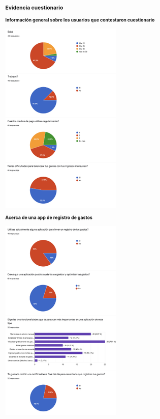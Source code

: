
<h3>Evidencia cuestionario</h3>

<h4>Información general sobre los usuarios que contestaron cuestionario</h4>

<img src="./images/cuestionario/edad.png" width="350"/>

<img src="./images/cuestionario/trabaja.png" width="350"/>

<img src="./images/cuestionario/medios_de_pago.png" width="350"/>

<img src="./images/cuestionario/dificultades.png" width="350"/>

<h4>Acerca de una app de registro de gastos</h4>

<img src="./images/cuestionario/utilizan_app.png" width="350"/>

<img src="./images/cuestionario/utilidad_app.png" width="350"/>

<img src="./images/cuestionario/funcionalidades.png" width="350"/>

<img src="./images/cuestionario/notificaciones.png" width="350"/>
